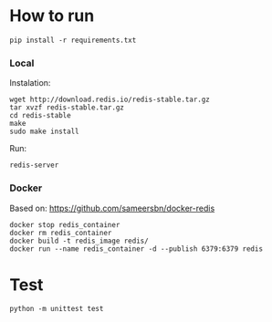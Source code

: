 # How to run

```
pip install -r requirements.txt
```


### Local

Instalation:
```
wget http://download.redis.io/redis-stable.tar.gz
tar xvzf redis-stable.tar.gz
cd redis-stable
make
sudo make install
```

Run:
```
redis-server
```


### Docker

Based on: https://github.com/sameersbn/docker-redis

```
docker stop redis_container
docker rm redis_container
docker build -t redis_image redis/
docker run --name redis_container -d --publish 6379:6379 redis
```


# Test

```
python -m unittest test
```
